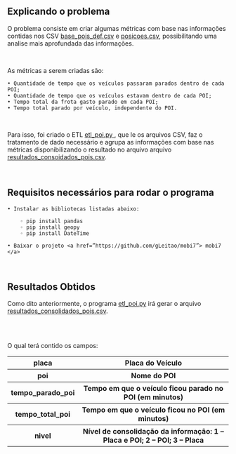 <h2> Explicando o problema</h2>

O problema consiste em criar algumas métricas com base nas informações contidas nos CSV <a href="https://github.com/gLeitao/mobi7/blob/main/bases/base_pois_def.csv"> base_pois_def.csv</a> e <a href="https://github.com/gLeitao/mobi7/blob/main/bases/posicoes.csv"> posicoes.csv</a>, possibilitando uma analise mais aprofundada das informações. 

</br>

As métricas a serem criadas são:

    • Quantidade de tempo que os veículos passaram parados dentro de cada POI;
    • Quantidade de tempo que os veículos estavam dentro de cada POI;
    • Tempo total da frota gasto parado em cada POI;
    • Tempo total parado por veículo, independente do POI.

</br>

Para isso, foi criado o ETL <a href="https://github.com/gLeitao/mobi7/blob/main/etl_poi.py"> etl_poi.py </a>, que le os arquivos CSV, faz o tratamento de dado necessário e agrupa as informações com base nas métricas disponibilizando o resultado no arquivo arquivo <a href="https://github.com/gLeitao/mobi7/blob/main/%20resultados_consolidado_pois.csv">resultados_consoidados_pois.csv</a>.

</br>

<h2>Requisitos necessários para rodar o programa</h2>

    • Instalar as bibliotecas listadas abaixo:

        ◦ pip install pandas
        ◦ pip install geopy
        ◦ pip install DateTime

    • Baixar o projeto <a href=”https://github.com/gLeitao/mobi7”> mobi7 </a>

</br>

<h2> Resultados Obtidos </h2>
Como dito anteriormente, o programa <a href="https://github.com/gLeitao/mobi7/blob/main/etl_poi.py">etl_poi.py</a> irá gerar o arquivo
<a href="https://github.com/gLeitao/mobi7/blob/main/%20resultados_consolidado_pois.csv"> resultados_consolidados_pois.csv</a>. 

</br></br>

O qual terá contido os campos:

<table>
    <tr>
        <th>placa</th>
        <th>Placa do Veículo</th>
    </tr>
    <tr>
        <th>poi</th>
        <th>Nome do POI</th>
    </tr>
    <tr>
        <th>tempo_parado_poi</th>
        <th>Tempo em que o veículo ficou parado no POI (em minutos)</th>
    </tr>
    <tr>
        <th>tempo_total_poi</th>
        <th>Tempo em que o veículo ficou no POI (em minutos)</th>
    </tr>
    <tr>
        <th>nivel</th>
        <th>Nível de consolidação da informação: 1 – Placa e POI; 2 – POI; 3 – Placa</th>
    </tr>
</table>

